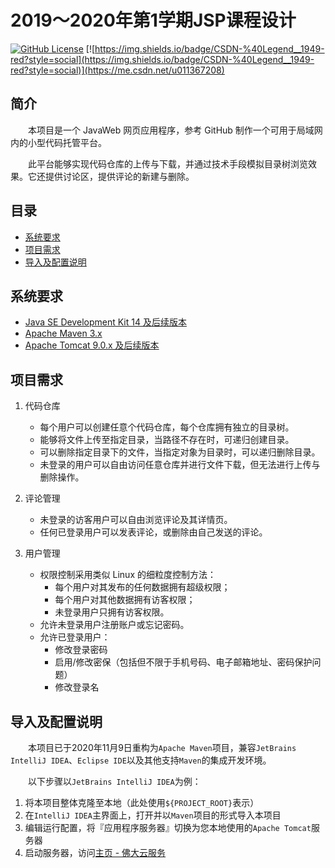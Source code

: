 # 2019～2020年第1学期JSP课程设计

[![GitHub License](https://img.shields.io/github/license/Dragon1573/JSP_Design)](https://github.com/Dragon1573/JSP_Design)
[![https://img.shields.io/badge/CSDN-%40Legend__1949-red?style=social](https://img.shields.io/badge/CSDN-%40Legend__1949-red?style=social)](https://me.csdn.net/u011367208)

## 简介

&emsp;&emsp;本项目是一个 JavaWeb 网页应用程序，参考 GitHub 制作一个可用于局域网内的小型代码托管平台。

&emsp;&emsp;此平台能够实现代码仓库的上传与下载，并通过技术手段模拟目录树浏览效果。它还提供讨论区，提供评论的新建与删除。

## 目录

- [系统要求](#系统要求)
- [项目需求](#项目需求)
- [导入及配置说明](#导入及配置说明)

## 系统要求

- [Java SE Development Kit 14 及后续版本](https://www.oracle.com/java/technologies/javase-downloads.html)
- [Apache Maven 3.x](https://maven.apache.org/download.cgi)
- [Apache Tomcat 9.0.x 及后续版本](https://tomcat.apache.org/download-90.cgi)

## 项目需求

1. 代码仓库

   - 每个用户可以创建任意个代码仓库，每个仓库拥有独立的目录树。
   - 能够将文件上传至指定目录，当路径不存在时，可递归创建目录。
   - 可以删除指定目录下的文件，当指定对象为目录时，可以递归删除目录。
   - 未登录的用户可以自由访问任意仓库并进行文件下载，但无法进行上传与删除操作。

2. 评论管理

   - 未登录的访客用户可以自由浏览评论及其详情页。
   - 任何已登录用户可以发表评论，或删除由自己发送的评论。

3. 用户管理

   - 权限控制采用类似 Linux 的细粒度控制方法：
     - 每个用户对其发布的任何数据拥有超级权限；
     - 每个用户对其他数据拥有访客权限；
     - 未登录用户只拥有访客权限。
   - 允许未登录用户注册账户或忘记密码。
   - 允许已登录用户：
     - 修改登录密码
     - 启用/修改密保（包括但不限于手机号码、电子邮箱地址、密码保护问题）
     - 修改登录名
   
## 导入及配置说明

&emsp;&emsp;本项目已于2020年11月9日重构为`Apache Maven`项目，兼容`JetBrains IntelliJ IDEA`、`Eclipse IDE`以及其他支持`Maven`的集成开发环境。

&emsp;&emsp;以下步骤以`JetBrains IntelliJ IDEA`为例：

1. 将本项目整体克隆至本地（此处使用`${PROJECT_ROOT}`表示）
2. 在`IntelliJ IDEA`主界面上，打开并以`Maven`项目的形式导入本项目
3. 编辑运行配置，将『应用程序服务器』切换为您本地使用的`Apache Tomcat`服务器
3. 启动服务器，访问[主页 - 佛大云服务](http://localhost/JSP_Design)
